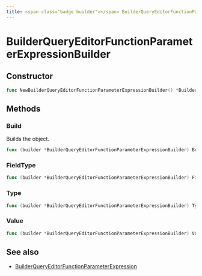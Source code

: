 ```yaml
---
title: <span class="badge builder"></span> BuilderQueryEditorFunctionParameterExpressionBuilder
---
```

# <span class="badge builder"></span> BuilderQueryEditorFunctionParameterExpressionBuilder

## Constructor

```go
func NewBuilderQueryEditorFunctionParameterExpressionBuilder() *BuilderQueryEditorFunctionParameterExpressionBuilder
```
## Methods

### <span class="badge object-method"></span> Build

Builds the object.

```go
func (builder *BuilderQueryEditorFunctionParameterExpressionBuilder) Build() (BuilderQueryEditorFunctionParameterExpression, error)
```

### <span class="badge object-method"></span> FieldType

```go
func (builder *BuilderQueryEditorFunctionParameterExpressionBuilder) FieldType(fieldType azuremonitor.BuilderQueryEditorPropertyType) *BuilderQueryEditorFunctionParameterExpressionBuilder
```

### <span class="badge object-method"></span> Type

```go
func (builder *BuilderQueryEditorFunctionParameterExpressionBuilder) Type(typeArg azuremonitor.BuilderQueryEditorExpressionType) *BuilderQueryEditorFunctionParameterExpressionBuilder
```

### <span class="badge object-method"></span> Value

```go
func (builder *BuilderQueryEditorFunctionParameterExpressionBuilder) Value(value string) *BuilderQueryEditorFunctionParameterExpressionBuilder
```

## See also

 * <span class="badge object-type-struct"></span> [BuilderQueryEditorFunctionParameterExpression](./object-BuilderQueryEditorFunctionParameterExpression.md)
